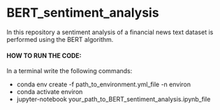 # BERT_sentiment_analysis
In this repository a sentiment analysis of a financial news text dataset is performed using the BERT algorithm. 

#### HOW TO RUN THE CODE:

  In a terminal write the following commands:
  - conda env create -f path_to_environment.yml_file -n environ
  - conda activate environ
  - jupyter-notebook your_path_to_BERT_sentiment_analysis.ipynb_file
